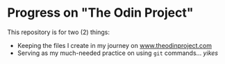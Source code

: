 # Progress on "The Odin Project"

<!-- # top-progress -->

This repository is for two (2) things:

-   Keeping the files I create in my journey on www.theodinproject.com
-   Serving as my much-needed practice on using `git` commands... _yikes_
